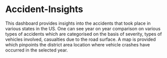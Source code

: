 # Accident-Insights
This dashboard provides insights into the accidents that took place in various states in the US. One can see year on year comparison on various types of accidents which are categorised on the basis of severity, types of vehicles involved, casualties due to the road surface.
A map is provided which pinpoints the district area location where vehicle crashes have occurred in the selected year.
